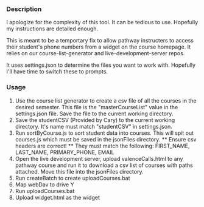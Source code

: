 ### Description ###
I apologize for the complexity of this tool. It can be tedious to use. Hopefully my instructions are detailed enough. 

This is meant to be a temportary fix to allow pathway instructers to access their student's phone numbers from a widget on the course homepage. It relies on our course-list-generator and live-development-server repos.

It uses settings.json to determine the files you want to work with. Hopefully I'll have time to switch these to prompts.


### Usage ###
1. Use the course list generator to create a csv file of all the courses in the desired semester. This file is the "masterCourseList" value in the settings.json file. Save the file to the current working directory.
2. Save the studentCSV (Provided by Cary) to the current working directory. It's name must match "studentCSV" in settings.json.
3. Run sortByCourse.js to sort student data into courses. This will spit out courses.js which must be saved in the jsonFiles directory.
** Ensure csv headers are correct! ** They must match the following: FIRST_NAME, LAST_NAME, PRIMARY_PHONE, EMAIL
4. Open the live development server, upload valenceCalls.html to any pathway course and run it to download a csv list of courses with paths attached. Move this file into the jsonFiles directory.
5. Run createBatch to create uploadCourses.bat
6. Map webDav to drive Y
7. Run uploadCourses.bat
8. Upload widget.html as the widget
